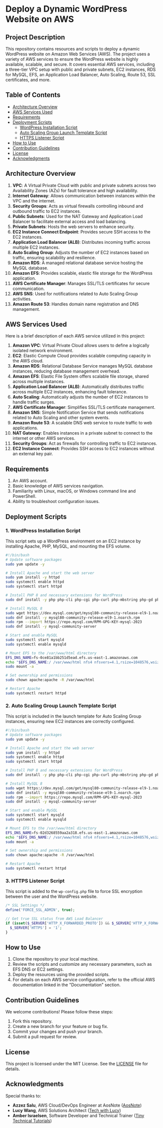 # **Deploy a Dynamic WordPress Website on AWS**

## **Project Description**
This repository contains resources and scripts to deploy a dynamic WordPress website on Amazon Web Services (AWS). The project uses a variety of AWS services to ensure the WordPress website is highly available, scalable, and secure. It covers essential AWS services, including a three-tier VPC setup with public and private subnets, EC2 instances, RDS for MySQL, EFS, an Application Load Balancer, Auto Scaling, Route 53, SSL certificates, and more.

## **Table of Contents**
- [Architecture Overview](#architecture-overview)
- [AWS Services Used](#aws-services-used)
- [Requirements](#requirements)
- [Deployment Scripts](#deployment-scripts)
  - [WordPress Installation Script](#wordpress-installation-script)
  - [Auto Scaling Group Launch Template Script](#auto-scaling-group-launch-template-script)
  - [HTTPS Listener Script](#https-listener-script)
- [How to Use](#how-to-use)
- [Contribution Guidelines](#contribution-guidelines)
- [License](#license)
- [Acknowledgments](#acknowledgments)

## **Architecture Overview**
1. **VPC**: A Virtual Private Cloud with public and private subnets across two Availability Zones (AZs) for fault tolerance and high availability.
2. **Internet Gateway**: Allows communication between instances within the VPC and the internet.
3. **Security Groups**: Acts as virtual firewalls controlling inbound and outbound traffic to EC2 instances.
4. **Public Subnets**: Used for the NAT Gateway and Application Load Balancer to facilitate external access and load balancing.
5. **Private Subnets**: Hosts the web servers to enhance security.
6. **EC2 Instance Connect Endpoint**: Provides secure SSH access to the EC2 instances.
7. **Application Load Balancer (ALB)**: Distributes incoming traffic across multiple EC2 instances.
8. **Auto Scaling Group**: Adjusts the number of EC2 instances based on traffic, ensuring scalability and resilience.
9. **Amazon RDS**: A managed relational database service hosting the MySQL database.
10. **Amazon EFS**: Provides scalable, elastic file storage for the WordPress application.
11. **AWS Certificate Manager**: Manages SSL/TLS certificates for secure communication.
12. **AWS SNS**: Used for notifications related to Auto Scaling Group activities.
13. **Amazon Route 53**: Handles domain name registration and DNS management.

## **AWS Services Used**
Here is a brief description of each AWS service utilized in this project:

1. **Amazon VPC**: Virtual Private Cloud allows users to define a logically isolated network environment.
2. **EC2**: Elastic Compute Cloud provides scalable computing capacity in the AWS cloud.
3. **Amazon RDS**: Relational Database Service manages MySQL database instances, reducing database management overhead.
4. **Amazon EFS**: Elastic File System offers scalable file storage, shared across multiple instances.
5. **Application Load Balancer (ALB)**: Automatically distributes traffic across multiple EC2 instances, enhancing fault tolerance.
6. **Auto Scaling**: Automatically adjusts the number of EC2 instances to handle traffic surges.
7. **AWS Certificate Manager**: Simplifies SSL/TLS certificate management.
8. **Amazon SNS**: Simple Notification Service that sends notifications related to Auto Scaling and other system events.
9. **Amazon Route 53**: A scalable DNS web service to route traffic to web applications.
10. **NAT Gateway**: Enables instances in a private subnet to connect to the internet or other AWS services.
11. **Security Groups**: Act as firewalls for controlling traffic to EC2 instances.
12. **EC2 Instance Connect**: Provides SSH access to EC2 instances without an external key pair.

## **Requirements**
1. An AWS account.
2. Basic knowledge of AWS services navigation.
3. Familiarity with Linux, macOS, or Windows command line and PowerShell.
4. Ability to troubleshoot configuration issues.

## **Deployment Scripts**

### **1. WordPress Installation Script**

This script sets up a WordPress environment on an EC2 instance by installing Apache, PHP, MySQL, and mounting the EFS volume.

```bash
#!/bin/bash
# Update software packages
sudo yum update -y

# Install Apache and start the web server
sudo yum install -y httpd
sudo systemctl enable httpd
sudo systemctl start httpd

# Install PHP 8 and necessary extensions for WordPress
sudo dnf install -y php php-cli php-cgi php-curl php-mbstring php-gd php-mysqlnd php-gettext php-json php-xml php-fpm php-intl php-zip php-bcmath php-ctype php-fileinfo php-openssl php-pdo php-tokenizer

# Install MySQL 8
sudo wget https://dev.mysql.com/get/mysql80-community-release-el9-1.noarch.rpm
sudo dnf install -y mysql80-community-release-el9-1.noarch.rpm
sudo rpm --import https://repo.mysql.com/RPM-GPG-KEY-mysql-2023
sudo dnf install -y mysql-community-server

# Start and enable MySQL
sudo systemctl start mysqld
sudo systemctl enable mysqld

# Mount EFS to the /var/www/html directory
EFS_DNS_NAME=fs-0ce81a1bb251d5ead.efs.us-east-1.amazonaws.com
echo "$EFS_DNS_NAME:/ /var/www/html nfs4 nfsvers=4.1,rsize=1048576,wsize=1048576,hard,timeo=600,retrans=2 0 0" >> /etc/fstab
sudo mount -a

# Set ownership and permissions
sudo chown apache:apache -R /var/www/html

# Restart Apache
sudo systemctl restart httpd
```

### **2. Auto Scaling Group Launch Template Script**

This script is included in the launch template for Auto Scaling Group instances, ensuring new EC2 instances are correctly configured.

```bash
#!/bin/bash
# Update software packages
sudo yum update -y

# Install Apache and start the web server
sudo yum install -y httpd
sudo systemctl enable httpd
sudo systemctl start httpd

# Install PHP 8 and necessary extensions for WordPress
sudo dnf install -y php php-cli php-cgi php-curl php-mbstring php-gd php-mysqlnd php-gettext php-json php-xml php-fpm php-intl php-zip php-bcmath php-ctype php-fileinfo php-openssl php-pdo php-tokenizer

# Install MySQL 8
sudo wget https://dev.mysql.com/get/mysql80-community-release-el9-1.noarch.rpm
sudo dnf install -y mysql80-community-release-el9-1.noarch.rpm
sudo rpm --import https://repo.mysql.com/RPM-GPG-KEY-mysql-2023
sudo dnf install -y mysql-community-server

# Start and enable MySQL
sudo systemctl start mysqld
sudo systemctl enable mysqld

# Mount EFS to the /var/www/html directory
EFS_DNS_NAME=fs-02d3268559aa2a318.efs.us-east-1.amazonaws.com
echo "$EFS_DNS_NAME:/ /var/www/html nfs4 nfsvers=4.1,rsize=1048576,wsize=1048576,hard,timeo=600,retrans=2 0 0" >> /etc/fstab
sudo mount -a

# Set ownership and permissions
sudo chown apache:apache -R /var/www/html

# Restart Apache
sudo systemctl restart httpd
```

### **3. HTTPS Listener Script**

This script is added to the `wp-config.php` file to force SSL encryption between the user and the WordPress website.

```php
/* SSL Settings */
define('FORCE_SSL_ADMIN', true);

// Get true SSL status from AWS Load Balancer
if (isset($_SERVER['HTTP_X_FORWARDED_PROTO']) && $_SERVER['HTTP_X_FORWARDED_PROTO'] === 'https') {
  $_SERVER['HTTPS'] = '1';
}
```

## **How to Use**
1. Clone the repository to your local machine.
2. Review the scripts and customize any necessary parameters, such as EFS DNS or EC2 settings.
3. Deploy the resources using the provided scripts.
4. For details on each AWS service configuration, refer to the official AWS documentation linked in the "Documentation" section.
   
## **Contribution Guidelines**
We welcome contributions! Please follow these steps:
1. Fork this repository.
2. Create a new branch for your feature or bug fix.
3. Commit your changes and push your branch.
4. Submit a pull request for review.

## **License**
This project is licensed under the MIT License. See the [LICENSE](LICENSE) file for details.

## **Acknowledgments**
Special thanks to:
- **Azzez Salu**, AWS Cloud/DevOps Engineer at AosNote ([AosNote](https://www.aosnote.com))
- **Lucy Wang**, AWS Solutions Architect ([Tech with Lucy](https://www.youtube.com/@TechwithLucy))
- **Amber Israelsen**, Software Developer and Technical Trainer ([Tiny Technical Tutorials](https://www.youtube.com/@TinyTechnicalTutorials))
